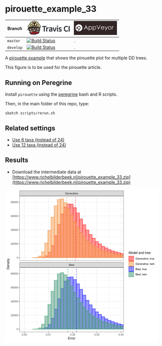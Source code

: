 # pirouette_example_33

Branch   |[![Travis CI logo](pics/TravisCI.png)](https://travis-ci.com)                                                                                                 |[![AppVeyor logo](pics/AppVeyor.png)](https://appveyor.com)                                                                                               
---------|--------------------------------------------------------------------------------------------------------------------------------------------------------------|-------------------------------------------------------------------------------------------------------------
`master` |[![Build Status](https://travis-ci.com/richelbilderbeek/pirouette_example_33.svg?branch=master)](https://travis-ci.com/richelbilderbeek/pirouette_example_33) |.
`develop`|[![Build Status](https://travis-ci.com/richelbilderbeek/pirouette_example_33.svg?branch=develop)](https://travis-ci.com/richelbilderbeek/pirouette_example_33)|.

A [pirouette example](https://github.com/richelbilderbeek/pirouette_examples)
that shows the pirouette plot for multiple DD trees.

This figure is to be used for the pirouette article.

## Running on Peregrine

Install `pirouette` using the [peregrine](https://github.com/richelbilderbeek/peregrine)
bash and R scripts.

Then, in the main folder of this repo, type:

```
sbatch scripts/rerun.sh
```

## Related settings

 * [Use 6 taxa (instead of 24)](https://github.com/richelbilderbeek/pirouette_example_28)
 * [Use 12 taxa (instead of 24)](https://github.com/richelbilderbeek/pirouette_example_32)

## Results

 * Download the intermediate data at 
   [https://www.richelbilderbeek.nl/pirouette_example_33.zip](https://www.richelbilderbeek.nl/pirouette_example_33.zip)

![](errors.png)

